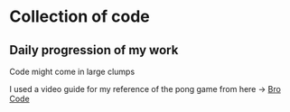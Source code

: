 # Collection of code
## Daily progression of my work
Code might come in large clumps

I used a video guide for my reference of the pong game from here -> [Bro Code](https://youtu.be/oLirZqJFKPE)
